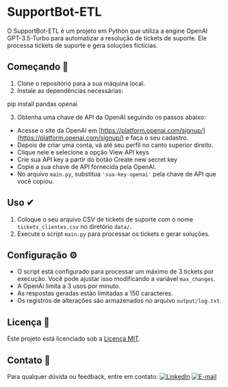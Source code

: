 # SupportBot-ETL

O SupportBot-ETL é um projeto em Python que utiliza a engine OpenAI GPT-3.5-Turbo para automatizar a resolução de tickets de suporte. Ele processa tickets de suporte e gera soluções fictícias.

## Começando 💬

1. Clone o repositório para a sua máquina local.
2. Instale as dependências necessárias:

pip install pandas openai

3. Obtenha uma chave de API da OpenAI seguindo os passos abaixo:

- Acesse o site da OpenAI em [https://platform.openai.com/signup/](https://platform.openai.com/signup/) e faça o seu cadastro.
- Depois de criar uma conta, vá até seu perfil no canto superior direito.
- Clique nele e selecione a opção View API keys
- Crie sua API key a partir do botão Create new secret key
- Copie a sua chave de API fornecida pela OpenAI.
- No arquivo `main.py`, substitua `'sua-key-openai'` pela chave de API que você copiou.

## Uso ✔

1. Coloque o seu arquivo CSV de tickets de suporte com o nome `tickets_clientes.csv` no diretório `data/`.
2. Execute o script `main.py` para processar os tickets e gerar soluções.

## Configuração ⚙

- O script está configurado para processar um máximo de 3 tickets por execução. Você pode ajustar isso modificando a variável `max_changes`.
- A OpenAi limita a 3 usos por minuto.
- As respostas geradas estão limitadas a 150 caracteres.
- Os registros de alterações são armazenados no arquivo `output/log.txt`.

## Licença 📖

Este projeto está licenciado sob a [Licença MIT](LICENSE).

## Contato 📩

Para qualquer dúvida ou feedback, entre em contato:
[![LinkedIn](https://img.shields.io/badge/-LinkedIn-000?style=for-the-badge&logo=linkedin&logoColor=30A3DC)](https://www.linkedin.com/in/kayqueambires/)
[![E-mail](https://img.shields.io/badge/-Email-000?style=for-the-badge&logo=microsoft-outlook&logoColor=E94D5F)](mailto:kayqueasilveira@gmail.com)
